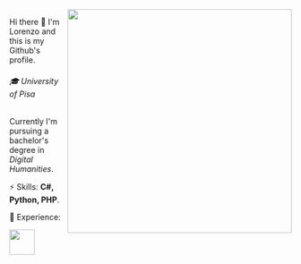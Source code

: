 <img src="https://cdn.pixabay.com/photo/2017/05/09/13/33/laptop-2298286_960_720.png" min-width="400px" max-width="400px" width="400px" align="right" alt="">

<p align="left">
Hi there 👋
I'm Lorenzo and this is my Github's profile.
</p>
<p align="left"> 
<h6>🎓 University of Pisa</h6>
Currently I'm pursuing a bachelor's degree in <i>Digital Humanities</i>.
</p>
<p align="left"> 
⚡ Skills: <strong>C#, Python, PHP</strong>.
</p>
<p align="left"> 
💼 Experience: 
</p>



<p align="left">
 <!-- <a href="https://www.instagram.com/lorenzobianciardi.it/" alt="Instagram">
    <img src="https://cdn.pixabay.com/photo/2017/06/23/02/32/instagram-2433265_960_720.png" width="45px">
  </a>-->
  <a href="https://www.linkedin.com/in/bianciardi" alt="Linkedin">
    <img src="https://cdn.pixabay.com/photo/2017/08/22/11/56/linked-in-2668700_960_720.png" width="45px">
  </a>
</p>  

<!-- 🆔 https://orcid.org/0000-0003-3600-7258 -->
<!--
**Bianciardi/Bianciardi** is a ✨ _special_ ✨ repository because its `README.md` (this file) appears on your GitHub profile.

Here are some ideas to get you started:

- 🔭 I’m currently working on ...
- 🌱 I’m currently learning ...
- 👯 I’m looking to collaborate on ...
- 🤔 I’m looking for help with ...
- 💬 Ask me about ...
- 📫 How to reach me: ...
- 😄 Pronouns: ...
- ⚡ Fun fact: ...
- ⚠️
-->
